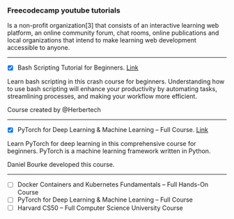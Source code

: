 ### Freecodecamp youtube tutorials

Is a non-profit organization[3] that consists of an interactive learning web platform, an online community forum, chat rooms, online publications and local organizations that intend to make learning web development accessible to anyone.

---
- [x] Bash Scripting Tutorial for Beginners. [Link](https://www.youtube.com/watch?v=tK9Oc6AEnR4)

Learn bash scripting in this crash course for beginners. Understanding how to use bash scripting will enhance your productivity by automating tasks, streamlining processes, and making your workflow more efficient.

Course created by @Herbertech

---
- [x] PyTorch for Deep Learning & Machine Learning – Full Course. [Link](https://www.youtube.com/watch?v=V_xro1bcAuA)

Learn PyTorch for deep learning in this comprehensive course for beginners. PyTorch is a machine learning framework written in Python.

Daniel Bourke developed this course.

---
- [ ] Docker Containers and Kubernetes Fundamentals – Full Hands-On Course
- [ ] PyTorch for Deep Learning & Machine Learning – Full Course
- [ ] Harvard CS50 – Full Computer Science University Course
